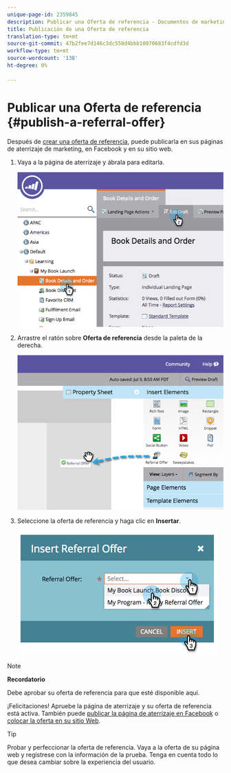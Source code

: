 ```yaml
---
unique-page-id: 2359845
description: Publicar una Oferta de referencia - Documentos de marketing - Documentación del producto
title: Publicación de una Oferta de referencia
translation-type: tm+mt
source-git-commit: 47b2fee7d146c3dc558d4bbb10070683f4cdfd3d
workflow-type: tm+mt
source-wordcount: '138'
ht-degree: 0%

---
```



# Publicar una Oferta de referencia {#publish-a-referral-offer}

Después de [crear una oferta de referencia](create-a-referral-offer.md), puede publicarla en sus páginas de aterrizaje de marketing, en Facebook y en su sitio web.

1. Vaya a la página de aterrizaje y ábrala para editarla.

   ![](assets/image2014-9-19-11-3a15-3a30.png)

1. Arrastre el ratón sobre **Oferta de referencia** desde la paleta de la derecha.

   ![](assets/image2014-9-19-11-3a15-3a42.png)

1. Seleccione la oferta de referencia y haga clic en **Insertar**.

   ![](assets/image2014-9-19-11-3a15-3a52.png)

>[!NOTE]
>
>**Recordatorio**
>
>Debe aprobar su oferta de referencia para que esté disponible aquí.

¡Felicitaciones! Apruebe la página de aterrizaje y su oferta de referencia está activa. También puede [publicar la página de aterrizaje en Facebook](../../../../product-docs/demand-generation/facebook/publish-landing-pages-to-facebook.md) o [colocar la oferta en su sitio Web](../../../../product-docs/demand-generation/social/social-functions/deploy-social-on-your-website.md).

>[!TIP]
>
>Probar y perfeccionar la oferta de referencia. Vaya a la oferta de su página web y regístrese con la información de la prueba. Tenga en cuenta todo lo que desea cambiar sobre la experiencia del usuario.

